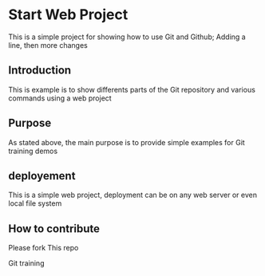 # Start Web Project

This is a simple project for
showing how to use Git and Github; Adding a line, then more changes

## Introduction

This is example is to show differents parts 
of the Git repository and various commands
using a web project

## Purpose

As stated above, the main purpose is to 
provide simple examples for Git training demos

## deployement
This is a simple web project, deployment 
can be on any web server or even local file system

## How to contribute
Please fork This repo

Git training